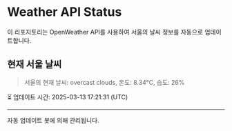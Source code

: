 
# Weather API Status

이 리포지토리는 OpenWeather API를 사용하여 서울의 날씨 정보를 자동으로 업데이트합니다.

## 현재 서울 날씨
> 서울의 현재 날씨: overcast clouds, 온도: 8.34°C, 습도: 26%

⏳ 업데이트 시간: 2025-03-13 17:21:31 (UTC)

---
자동 업데이트 봇에 의해 관리됩니다.
